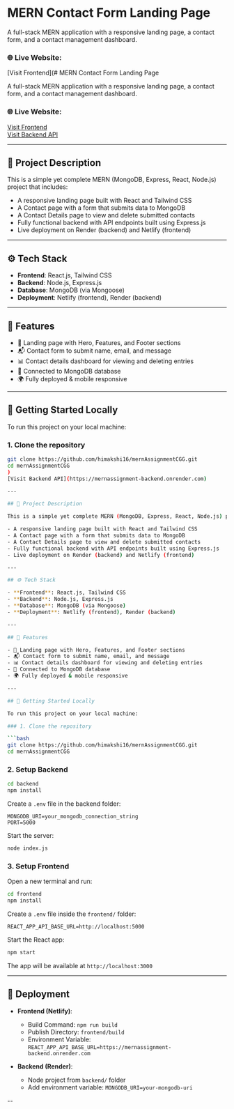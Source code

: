 # MERN Contact Form Landing Page

A full-stack MERN application with a responsive landing page, a contact form, and a contact management dashboard.

### 🌐 Live Website:  
[Visit Frontend](# MERN Contact Form Landing Page

A full-stack MERN application with a responsive landing page, a contact form, and a contact management dashboard.

### 🌐 Live Website:  
[Visit Frontend](https://mernassignment-frontend.onrender.com)  
[Visit Backend API](https://mernassignment-backend.onrender.com)

---

## 📌 Project Description

This is a simple yet complete MERN (MongoDB, Express, React, Node.js) project that includes:

- A responsive landing page built with React and Tailwind CSS
- A Contact page with a form that submits data to MongoDB
- A Contact Details page to view and delete submitted contacts
- Fully functional backend with API endpoints built using Express.js
- Live deployment on Render (backend) and Netlify (frontend)

---

## ⚙️ Tech Stack

- **Frontend**: React.js, Tailwind CSS
- **Backend**: Node.js, Express.js
- **Database**: MongoDB (via Mongoose)
- **Deployment**: Netlify (frontend), Render (backend)

---

## 🧩 Features

- 📄 Landing page with Hero, Features, and Footer sections  
- 📬 Contact form to submit name, email, and message  
- 📊 Contact details dashboard for viewing and deleting entries  
- 🔗 Connected to MongoDB database  
- 🌍 Fully deployed & mobile responsive  

---

## 🚀 Getting Started Locally

To run this project on your local machine:

### 1. Clone the repository

```bash
git clone https://github.com/himakshi16/mernAssignmentCGG.git
cd mernAssignmentCGG
)  
[Visit Backend API](https://mernassignment-backend.onrender.com)

---

## 📌 Project Description

This is a simple yet complete MERN (MongoDB, Express, React, Node.js) project that includes:

- A responsive landing page built with React and Tailwind CSS
- A Contact page with a form that submits data to MongoDB
- A Contact Details page to view and delete submitted contacts
- Fully functional backend with API endpoints built using Express.js
- Live deployment on Render (backend) and Netlify (frontend)

---

## ⚙️ Tech Stack

- **Frontend**: React.js, Tailwind CSS
- **Backend**: Node.js, Express.js
- **Database**: MongoDB (via Mongoose)
- **Deployment**: Netlify (frontend), Render (backend)

---

## 🧩 Features

- 📄 Landing page with Hero, Features, and Footer sections  
- 📬 Contact form to submit name, email, and message  
- 📊 Contact details dashboard for viewing and deleting entries  
- 🔗 Connected to MongoDB database  
- 🌍 Fully deployed & mobile responsive  

---

## 🚀 Getting Started Locally

To run this project on your local machine:

### 1. Clone the repository

```bash
git clone https://github.com/himakshi16/mernAssignmentCGG.git
cd mernAssignmentCGG
````

### 2. Setup Backend

```bash
cd backend
npm install
```

Create a `.env` file in the backend folder:

```env
MONGODB_URI=your_mongodb_connection_string
PORT=5000
```

Start the server:

```bash
node index.js
```

### 3. Setup Frontend

Open a new terminal and run:

```bash
cd frontend
npm install
```

Create a `.env` file inside the `frontend/` folder:

```env
REACT_APP_API_BASE_URL=http://localhost:5000
```

Start the React app:

```bash
npm start
```

The app will be available at `http://localhost:3000`

---

## 🚢 Deployment

* **Frontend (Netlify)**:

  * Build Command: `npm run build`
  * Publish Directory: `frontend/build`
  * Environment Variable:
    `REACT_APP_API_BASE_URL=https://mernassignment-backend.onrender.com`

* **Backend (Render)**:

  * Node project from `backend/` folder
  * Add environment variable:
    `MONGODB_URI=your-mongodb-uri`

--
